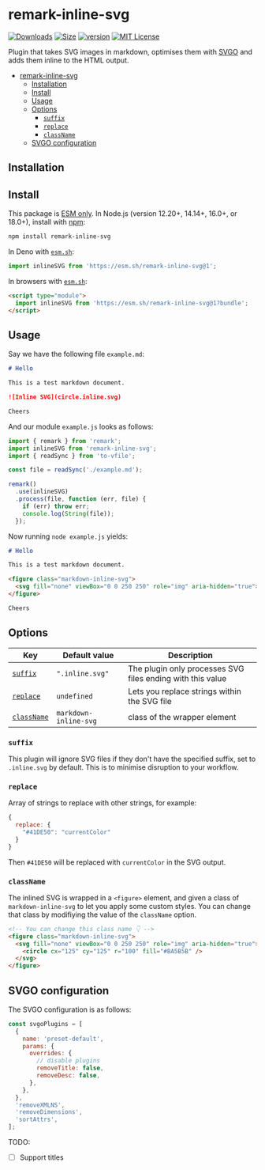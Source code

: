# remark-inline-svg

<!-- prettier-ignore-start -->
<!-- Definitions at the end of the document -->
[![Downloads][downloads-badge]][downloads]
[![Size][size-badge]][size]
[![version](https://img.shields.io/npm/v/remark-inline-svg.svg?style=flat-square)](https://www.npmjs.com/package/remark-inline-svg)
[![MIT License](https://img.shields.io/npm/l/remark-inline-svg.svg?style=flat-square)](https://github.com/alvinometric/remark-inline-svg/blob/main/LICENSE)
<!-- prettier-ignore-end -->

Plugin that takes SVG images in markdown, optimises them with [SVGO](https://github.com/svg/svgo) and adds them inline to the HTML output.

- [remark-inline-svg](#remark-inline-svg)
  - [Installation](#installation)
  - [Install](#install)
  - [Usage](#usage)
  - [Options](#options)
    - [`suffix`](#suffix)
    - [`replace`](#replace)
    - [`className`](#classname)
  - [SVGO configuration](#svgo-configuration)

## Installation

## Install

This package is [ESM only](https://gist.github.com/sindresorhus/a39789f98801d908bbc7ff3ecc99d99c).
In Node.js (version 12.20+, 14.14+, 16.0+, or 18.0+), install with [npm](https://npmjs.com):

```sh
npm install remark-inline-svg
```

In Deno with [`esm.sh`](https://esm.sh/):

```js
import inlineSVG from 'https://esm.sh/remark-inline-svg@1';
```

In browsers with [`esm.sh`](https://esm.sh/):

```html
<script type="module">
  import inlineSVG from 'https://esm.sh/remark-inline-svg@1?bundle';
</script>
```

## Usage

Say we have the following file `example.md`:

```markdown
# Hello

This is a test markdown document.

![Inline SVG](circle.inline.svg)

Cheers
```

And our module `example.js` looks as follows:

```js
import { remark } from 'remark';
import inlineSVG from 'remark-inline-svg';
import { readSync } from 'to-vfile';

const file = readSync('./example.md');

remark()
  .use(inlineSVG)
  .process(file, function (err, file) {
    if (err) throw err;
    console.log(String(file));
  });
```

Now running `node example.js` yields:

```markdown
# Hello

This is a test markdown document.

<figure class="markdown-inline-svg">
  <svg fill="none" viewBox="0 0 250 250" role="img" aria-hidden="true"><circle cx="125" cy="125" r="100" fill="#BA5B5B"/></svg>
</figure>

Cheers
```

## Options

| Key                       | Default value         | Description                                                |
| ------------------------- | --------------------- | ---------------------------------------------------------- |
| [`suffix`](#suffix)       | `".inline.svg"`       | The plugin only processes SVG files ending with this value |
| [`replace`](#replace)     | `undefined`           | Lets you replace strings within the SVG file               |
| [`className`](#className) | `markdown-inline-svg` | class of the wrapper element                               |

### `suffix`

This plugin will ignore SVG files if they don't have the specified suffix, set to `.inline.svg` by default. This is to minimise disruption to your workflow.

### `replace`

Array of strings to replace with other strings, for example:

```js
{
  replace: {
    "#41DE50": "currentColor"
  }
}
```

Then `#41DE50` will be replaced with `currentColor` in the SVG output.

### `className`

The inlined SVG is wrapped in a `<figure>` element, and given a class of `markdown-inline-svg` to let you apply some custom styles. You can change that class by modifiying the value of the `className` option.

```html
<!-- You can change this class name 👇 -->
<figure class="markdown-inline-svg">
  <svg fill="none" viewBox="0 0 250 250" role="img" aria-hidden="true">
    <circle cx="125" cy="125" r="100" fill="#BA5B5B" />
  </svg>
</figure>
```

## SVGO configuration

The SVGO configuration is as follows:

```js
const svgoPlugins = [
  {
    name: 'preset-default',
    params: {
      overrides: {
        // disable plugins
        removeTitle: false,
        removeDesc: false,
      },
    },
  },
  'removeXMLNS',
  'removeDimensions',
  'sortAttrs',
];
```

TODO:

- [ ] Support titles

[downloads-badge]: https://img.shields.io/npm/dm/remark-inline-svg.svg?style=flat-square
[downloads]: https://www.npmjs.com/package/remark-inline-svg
[size-badge]: https://img.shields.io/bundlephobia/minzip/remark-inline-svg.svg?style=flat-square
[size]: https://bundlephobia.com/result?p=remark-inline-svg
